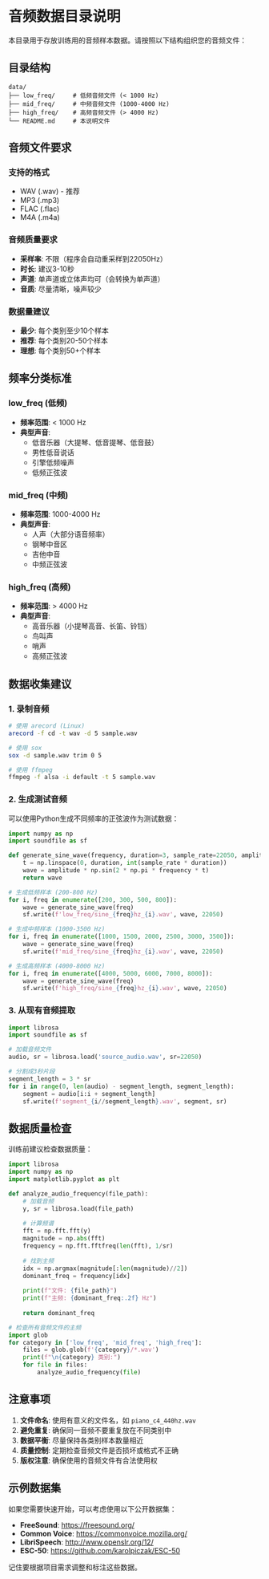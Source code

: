 # 音频数据目录说明

本目录用于存放训练用的音频样本数据。请按照以下结构组织您的音频文件：

## 目录结构

```
data/
├── low_freq/     # 低频音频文件 (< 1000 Hz)
├── mid_freq/     # 中频音频文件 (1000-4000 Hz)
├── high_freq/    # 高频音频文件 (> 4000 Hz)
└── README.md     # 本说明文件
```

## 音频文件要求

### 支持的格式
- WAV (.wav) - 推荐
- MP3 (.mp3)
- FLAC (.flac)
- M4A (.m4a)

### 音频质量要求
- **采样率**: 不限（程序会自动重采样到22050Hz）
- **时长**: 建议3-10秒
- **声道**: 单声道或立体声均可（会转换为单声道）
- **音质**: 尽量清晰，噪声较少

### 数据量建议
- **最少**: 每个类别至少10个样本
- **推荐**: 每个类别20-50个样本
- **理想**: 每个类别50+个样本

## 频率分类标准

### low_freq (低频)
- **频率范围**: < 1000 Hz
- **典型声音**: 
  - 低音乐器（大提琴、低音提琴、低音鼓）
  - 男性低音说话
  - 引擎低频噪声
  - 低频正弦波

### mid_freq (中频)
- **频率范围**: 1000-4000 Hz
- **典型声音**:
  - 人声（大部分语音频率）
  - 钢琴中音区
  - 吉他中音
  - 中频正弦波

### high_freq (高频)
- **频率范围**: > 4000 Hz
- **典型声音**:
  - 高音乐器（小提琴高音、长笛、铃铛）
  - 鸟叫声
  - 哨声
  - 高频正弦波

## 数据收集建议

### 1. 录制音频
```bash
# 使用 arecord (Linux)
arecord -f cd -t wav -d 5 sample.wav

# 使用 sox
sox -d sample.wav trim 0 5

# 使用 ffmpeg
ffmpeg -f alsa -i default -t 5 sample.wav
```

### 2. 生成测试音频
可以使用Python生成不同频率的正弦波作为测试数据：

```python
import numpy as np
import soundfile as sf

def generate_sine_wave(frequency, duration=3, sample_rate=22050, amplitude=0.5):
    t = np.linspace(0, duration, int(sample_rate * duration))
    wave = amplitude * np.sin(2 * np.pi * frequency * t)
    return wave

# 生成低频样本 (200-800 Hz)
for i, freq in enumerate([200, 300, 500, 800]):
    wave = generate_sine_wave(freq)
    sf.write(f'low_freq/sine_{freq}hz_{i}.wav', wave, 22050)

# 生成中频样本 (1000-3500 Hz)
for i, freq in enumerate([1000, 1500, 2000, 2500, 3000, 3500]):
    wave = generate_sine_wave(freq)
    sf.write(f'mid_freq/sine_{freq}hz_{i}.wav', wave, 22050)

# 生成高频样本 (4000-8000 Hz)
for i, freq in enumerate([4000, 5000, 6000, 7000, 8000]):
    wave = generate_sine_wave(freq)
    sf.write(f'high_freq/sine_{freq}hz_{i}.wav', wave, 22050)
```

### 3. 从现有音频提取
```python
import librosa
import soundfile as sf

# 加载音频文件
audio, sr = librosa.load('source_audio.wav', sr=22050)

# 分割成3秒片段
segment_length = 3 * sr
for i in range(0, len(audio) - segment_length, segment_length):
    segment = audio[i:i + segment_length]
    sf.write(f'segment_{i//segment_length}.wav', segment, sr)
```

## 数据质量检查

训练前建议检查数据质量：

```python
import librosa
import numpy as np
import matplotlib.pyplot as plt

def analyze_audio_frequency(file_path):
    # 加载音频
    y, sr = librosa.load(file_path)
    
    # 计算频谱
    fft = np.fft.fft(y)
    magnitude = np.abs(fft)
    frequency = np.fft.fftfreq(len(fft), 1/sr)
    
    # 找到主频
    idx = np.argmax(magnitude[:len(magnitude)//2])
    dominant_freq = frequency[idx]
    
    print(f"文件: {file_path}")
    print(f"主频: {dominant_freq:.2f} Hz")
    
    return dominant_freq

# 检查所有音频文件的主频
import glob
for category in ['low_freq', 'mid_freq', 'high_freq']:
    files = glob.glob(f'{category}/*.wav')
    print(f"\n{category} 类别:")
    for file in files:
        analyze_audio_frequency(file)
```

## 注意事项

1. **文件命名**: 使用有意义的文件名，如 `piano_c4_440hz.wav`
2. **避免重复**: 确保同一音频不要重复放在不同类别中
3. **数据平衡**: 尽量保持各类别样本数量相近
4. **质量控制**: 定期检查音频文件是否损坏或格式不正确
5. **版权注意**: 确保使用的音频文件有合法使用权

## 示例数据集

如果您需要快速开始，可以考虑使用以下公开数据集：

- **FreeSound**: https://freesound.org/
- **Common Voice**: https://commonvoice.mozilla.org/
- **LibriSpeech**: http://www.openslr.org/12/
- **ESC-50**: https://github.com/karolpiczak/ESC-50

记住要根据项目需求调整和标注这些数据。
